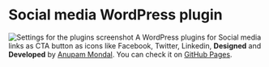 # Social media WordPress plugin
![Settings for the plugins screenshot](https://github.com/anupammo/ciwebgroup-plugin/blob/main/social_media_wordpress_plugin_setting_Screenshot.png)
A WordPress plugins for Social media links as CTA button as icons like Facebook, Twitter, Linkedin, **Designed** and **Developed** by [Anupam Mondal](https://anupammondal.in/). You can check it on [GitHub Pages](https://github.com/anupammo/ciwebgroup-plugin).
